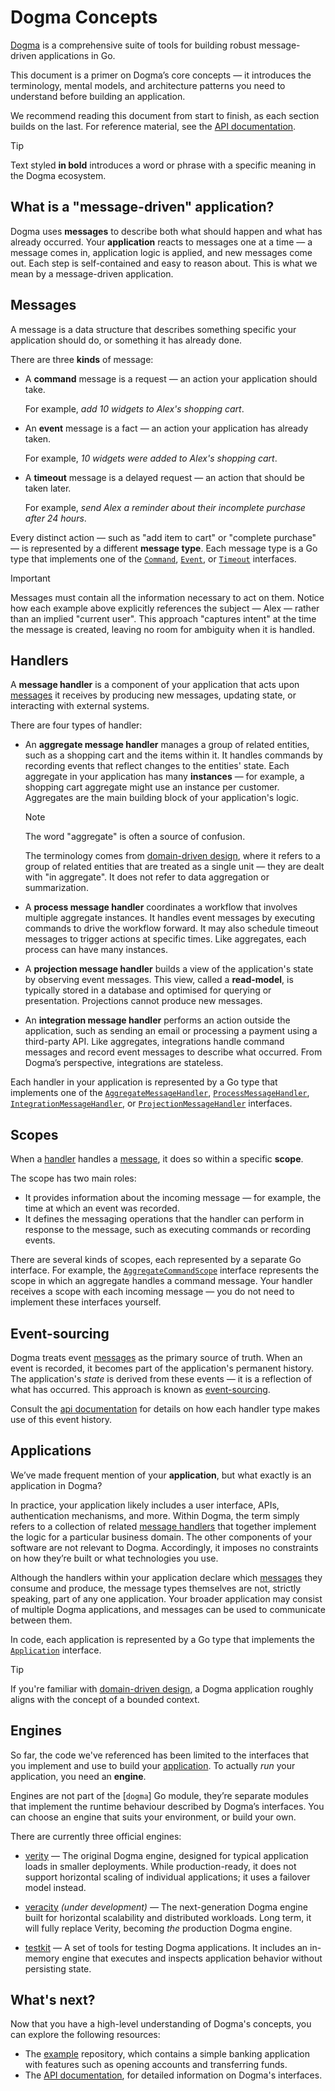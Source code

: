 # Dogma Concepts

[Dogma] is a comprehensive suite of tools for building robust message-driven
applications in Go.

This document is a primer on Dogma’s core concepts — it introduces the
terminology, mental models, and architecture patterns you need to understand
before building an application.

We recommend reading this document from start to finish, as each section builds
on the last. For reference material, see the [API documentation].

> [!TIP]
> Text styled **in bold** introduces a word or phrase with a specific meaning
> in the Dogma ecosystem.

## What is a "message-driven" application?

Dogma uses **messages** to describe both what should happen and what has already
occurred. Your **application** reacts to messages one at a time — a message
comes in, application logic is applied, and new messages come out. Each step is
self-contained and easy to reason about. This is what we mean by a
message-driven application.

## Messages

A message is a data structure that describes something specific your application
should do, or something it has already done.

There are three **kinds** of message:

- A **command** message is a request — an action your application should take.

  For example, _add 10 widgets to Alex's shopping cart_.

- An **event** message is a fact — an action your application has already taken.

  For example, _10 widgets were added to Alex's shopping cart_.

- A **timeout** message is a delayed request — an action that should be taken later.

  For example, _send Alex a reminder about their incomplete purchase after 24 hours_.

Every distinct action — such as "add item to cart" or "complete purchase" — is
represented by a different **message type**. Each message type is a Go type that
implements one of the [`Command`], [`Event`], or [`Timeout`] interfaces.

> [!IMPORTANT]
> Messages must contain all the information necessary to act on them. Notice how
> each example above explicitly references the subject — Alex — rather than an
> implied "current user". This approach "captures intent" at the time the
> message is created, leaving no room for ambiguity when it is handled.

## Handlers

A **message handler** is a component of your application that acts upon
[messages] it receives by producing new messages, updating state, or interacting
with external systems.

There are four types of handler:

- An **aggregate message handler** manages a group of related entities, such
  as a shopping cart and the items within it. It handles commands by recording
  events that reflect changes to the entities' state. Each aggregate in your
  application has many **instances** — for example, a shopping cart aggregate
  might use an instance per customer. Aggregates are the main building block of
  your application's logic.

  > [!NOTE]
  > The word "aggregate" is often a source of confusion.
  >
  > The terminology comes from [domain-driven design], where it refers to a
  > group of related entities that are treated as a single unit — they are dealt
  > with "in aggregate". It does not refer to data aggregation or summarization.

- A **process message handler** coordinates a workflow that involves multiple
  aggregate instances. It handles event messages by executing commands to drive
  the workflow forward. It may also schedule timeout messages to trigger actions
  at specific times. Like aggregates, each process can have many instances.

- A **projection message handler** builds a view of the application's state by
  observing event messages. This view, called a **read-model**, is typically
  stored in a database and optimised for querying or presentation. Projections
  cannot produce new messages.

- An **integration message handler** performs an action outside the
  application, such as sending an email or processing a payment using a
  third-party API. Like aggregates, integrations handle command messages and
  record event messages to describe what occurred. From Dogma’s perspective,
  integrations are stateless.

Each handler in your application is represented by a Go type that implements one
of the [`AggregateMessageHandler`], [`ProcessMessageHandler`],
[`IntegrationMessageHandler`], or [`ProjectionMessageHandler`] interfaces.

## Scopes

When a [handler] handles a [message], it does so within a specific **scope**.

The scope has two main roles:

- It provides information about the incoming message — for example, the time at
  which an event was recorded.
- It defines the messaging operations that the handler can perform in response
  to the message, such as executing commands or recording events.

There are several kinds of scopes, each represented by a separate Go interface.
For example, the [`AggregateCommandScope`] interface represents the scope in
which an aggregate handles a command message. Your handler receives a scope with
each incoming message — you do not need to implement these interfaces yourself.

## Event-sourcing

Dogma treats event [messages] as the primary source of truth. When an event is
recorded, it becomes part of the application's permanent history. The
application's _state_ is derived from these events — it is a reflection of what
has occurred. This approach is known as [event-sourcing].

Consult the [api documentation] for details on how each handler type makes use
of this event history.

## Applications

We’ve made frequent mention of your **application**, but what exactly is an
application in Dogma?

In practice, your application likely includes a user interface, APIs,
authentication mechanisms, and more. Within Dogma, the term simply refers to a
collection of related [message handlers] that together implement the logic for a
particular business domain. The other components of your software are not
relevant to Dogma. Accordingly, it imposes no constraints on how they’re built
or what technologies you use.

Although the handlers within your application declare which [messages] they
consume and produce, the message types themselves are not, strictly speaking,
part of any one application. Your broader application may consist of multiple
Dogma applications, and messages can be used to communicate between them.

In code, each application is represented by a Go type that implements the
[`Application`] interface.

> [!TIP]
> If you're familiar with [domain-driven design], a Dogma application roughly
> aligns with the concept of a bounded context.

## Engines

So far, the code we've referenced has been limited to the interfaces that you
implement and use to build your [application]. To actually _run_ your
application, you need an **engine**.

Engines are not part of the [`dogma`] Go module, they’re separate modules that
implement the runtime behaviour described by Dogma’s interfaces. You can choose
an engine that suits your environment, or build your own.

There are currently three official engines:

- [verity] — The original Dogma engine, designed for typical application loads
  in smaller deployments. While production-ready, it does not support horizontal
  scaling of individual applications; it uses a failover model instead.

- [veracity] _(under development)_ — The next-generation Dogma engine built for
  horizontal scalability and distributed workloads. Long term, it will fully
  replace Verity, becoming _the_ production Dogma engine.

- [testkit] — A set of tools for testing Dogma applications. It includes an
  in-memory engine that executes and inspects application behavior without
  persisting state.

## What's next?

Now that you have a high-level understanding of Dogma's concepts, you can
explore the following resources:

- The [example] repository, which contains a simple banking application with
  features such as opening accounts and transferring funds.
- The [API documentation], for detailed information on Dogma's interfaces.

<!-- anchors -->

[message]: #messages
[messages]: #messages
[handler]: #handlers
[handlers]: #handlers
[message handler]: #handlers
[message handlers]: #handlers
[application]: #applications
[applications]: #applications

<!-- go modules -->

[dogma]: https://github.com/dogmatiq/dogma
[example]: https://github.com/dogmatiq/example
[testkit]: https://github.com/dogmatiq/testkit
[veracity]: https://github.com/dogmatiq/veracity
[verity]: https://github.com/dogmatiq/verity

<!-- references -->

[api documentation]: https://pkg.go.dev/github.com/dogmatiq/dogma
[`AggregateCommandScope`]: https://pkg.go.dev/github.com/dogmatiq/dogma#AggregateCommandScope
[`AggregateMessageHandler`]: https://pkg.go.dev/github.com/dogmatiq/dogma#AggregateMessageHandler
[`Application`]: https://pkg.go.dev/github.com/dogmatiq/dogma#Application
[`Command`]: https://pkg.go.dev/github.com/dogmatiq/dogma#Command
[`Event`]: https://pkg.go.dev/github.com/dogmatiq/dogma#Event
[`IntegrationMessageHandler`]: https://pkg.go.dev/github.com/dogmatiq/dogma#IntegrationMessageHandler
[`ProcessMessageHandler`]: https://pkg.go.dev/github.com/dogmatiq/dogma#ProcessMessageHandler
[`ProjectionMessageHandler`]: https://pkg.go.dev/github.com/dogmatiq/dogma#ProjectionMessageHandler
[`Timeout`]: https://pkg.go.dev/github.com/dogmatiq/dogma#Timeout

<!-- external references -->

[domain-driven design]: https://en.wikipedia.org/wiki/Domain-driven_design
[event-sourcing]: https://martinfowler.com/eaaDev/EventSourcing.html
